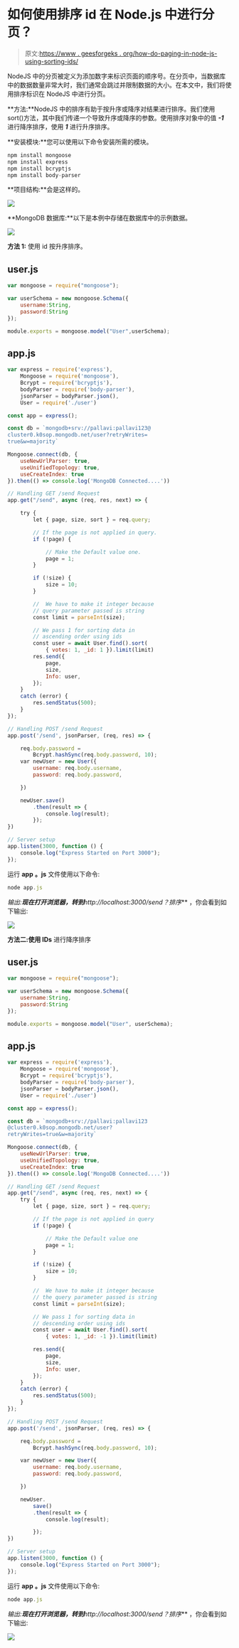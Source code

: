 # 如何使用排序 id 在 Node.js 中进行分页？

> 原文:[https://www . geesforgeks . org/how-do-paging-in-node-js-using-sorting-ids/](https://www.geeksforgeeks.org/how-to-do-pagination-in-node-js-using-sorting-ids/)

NodeJS 中的分页被定义为添加数字来标识页面的顺序号。在分页中，当数据库中的数据数量非常大时，我们通常会跳过并限制数据的大小。在本文中，我们将使用排序标识在 NodeJS 中进行分页。

**方法:**NodeJS 中的排序有助于按升序或降序对结果进行排序。我们使用 sort()方法，其中我们传递一个导致升序或降序的参数。使用排序对象中的值 ***-1*** 进行降序排序，使用 ***1*** 进行升序排序。

**安装模块:**您可以使用以下命令安装所需的模块。

```js
npm install mongoose 
npm install express 
npm install bcryptjs 
npm install body-parser
```

**项目结构:**会是这样的。

![](img/ef3446ce9e7fe2856fc0ceb56d0e10e3.png)

**MongoDB 数据库:**以下是本例中存储在数据库中的示例数据。

![](img/cad690b6c82557c92426049122548440.png)

**方法 1:** 使用 id 按升序排序。

## user.js

```js
var mongoose = require("mongoose");

var userSchema = new mongoose.Schema({
    username:String,
    password:String
});

module.exports = mongoose.model("User",userSchema);
```

## app.js

```js
var express = require('express'),
    Mongoose = require('mongoose'),
    Bcrypt = require('bcryptjs'),
    bodyParser = require('body-parser'),
    jsonParser = bodyParser.json(),
    User = require('./user')

const app = express();

const db = `mongodb+srv://pallavi:pallavi123@
cluster0.k0sop.mongodb.net/user?retryWrites=
true&w=majority`

Mongoose.connect(db, {
    useNewUrlParser: true,
    useUnifiedTopology: true,
    useCreateIndex: true
}).then(() => console.log('MongoDB Connected....'))

// Handling GET /send Request
app.get("/send", async (req, res, next) => {

    try {
        let { page, size, sort } = req.query;

        // If the page is not applied in query.
        if (!page) {

            // Make the Default value one.
            page = 1;
        }

        if (!size) {
            size = 10;
        }

        //  We have to make it integer because
        // query parameter passed is string
        const limit = parseInt(size);

        // We pass 1 for sorting data in 
        // ascending order using ids
        const user = await User.find().sort(
            { votes: 1, _id: 1 }).limit(limit)
        res.send({
            page,
            size,
            Info: user,
        });
    }
    catch (error) {
        res.sendStatus(500);
    }
});

// Handling POST /send Request
app.post('/send', jsonParser, (req, res) => {

    req.body.password = 
        Bcrypt.hashSync(req.body.password, 10);
    var newUser = new User({
        username: req.body.username,
        password: req.body.password,

    })

    newUser.save()
        .then(result => {
            console.log(result);
        });
})

// Server setup
app.listen(3000, function () {
    console.log("Express Started on Port 3000");
});
```

运行 **app** **。js** 文件使用以下命令:

```js
node app.js
```

**输出:**现在打开浏览器，转到***http://localhost:3000/send？排序*** ，你会看到如下输出:

![](img/6ad535b76be03e25cb6b87c48f62e954.png)

**方法二:使用 IDs** 进行降序排序

## user.js

```js
var mongoose = require("mongoose");

var userSchema = new mongoose.Schema({
    username:String,
    password:String
});

module.exports = mongoose.model("User", userSchema);
```

## app.js

```js
var express = require('express'),
    Mongoose = require('mongoose'),
    Bcrypt = require('bcryptjs'),
    bodyParser = require('body-parser'),
    jsonParser = bodyParser.json(),
    User = require('./user')

const app = express();

const db = `mongodb+srv://pallavi:pallavi123
@cluster0.k0sop.mongodb.net/user?
retryWrites=true&w=majority`

Mongoose.connect(db, {
    useNewUrlParser: true,
    useUnifiedTopology: true,
    useCreateIndex: true
}).then(() => console.log('MongoDB Connected....'))

// Handling GET /send Request
app.get("/send", async (req, res, next) => {
    try {
        let { page, size, sort } = req.query;

        // If the page is not applied in query
        if (!page) {

            // Make the Default value one
            page = 1;
        }

        if (!size) {
            size = 10;
        }

        //  We have to make it integer because
        // the query parameter passed is string
        const limit = parseInt(size);

        // We pass 1 for sorting data in 
        // descending order using ids
        const user = await User.find().sort(
            { votes: 1, _id: -1 }).limit(limit)

        res.send({
            page,
            size,
            Info: user,
        });
    }
    catch (error) {
        res.sendStatus(500);
    }
});

// Handling POST /send Request
app.post('/send', jsonParser, (req, res) => {

    req.body.password = 
        Bcrypt.hashSync(req.body.password, 10);

    var newUser = new User({
        username: req.body.username,
        password: req.body.password,

    })

    newUser.
        save()
        .then(result => {
            console.log(result);

        });
})

// Server setup
app.listen(3000, function () {
    console.log("Express Started on Port 3000");
});
```

运行 **app** **。js** 文件使用以下命令:

```js
node app.js
```

**输出:**现在打开浏览器，转到***http://localhost:3000/send？排序*** ，你会看到如下输出:

![](img/3a9b40a68fc7bb3e04f371090a9877f4.png)